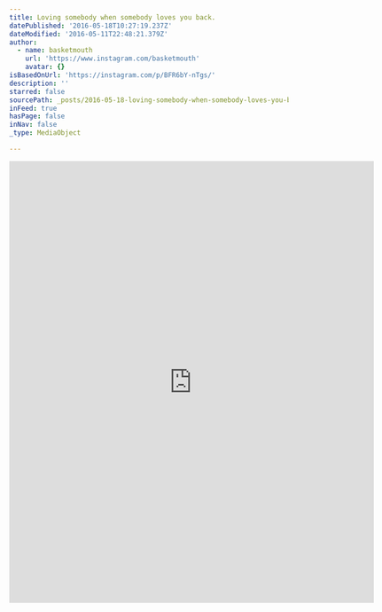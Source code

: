 ```yaml
---
title: Loving somebody when somebody loves you back.
datePublished: '2016-05-18T10:27:19.237Z'
dateModified: '2016-05-11T22:48:21.379Z'
author:
  - name: basketmouth
    url: 'https://www.instagram.com/basketmouth'
    avatar: {}
isBasedOnUrl: 'https://instagram.com/p/BFR6bY-nTgs/'
description: ''
starred: false
sourcePath: _posts/2016-05-18-loving-somebody-when-somebody-loves-you-back.md
inFeed: true
hasPage: false
inNav: false
_type: MediaObject

---
```

<iframe src="https://cdn.embedly.com/widgets/media.html?src=http%3A%2F%2Fscontent.cdninstagram.com%2Ft50.2886-16%2F13229717_1696501297281934_653415253_n.mp4&amp;src_secure=1&amp;url=https%3A%2F%2Fwww.instagram.com%2Fp%2FBFR6bY-nTgs%2F&amp;image=https%3A%2F%2Fscontent.cdninstagram.com%2Ft51.2885-15%2Fe15%2F13129609_623727927774792_1110230478_n.jpg%3Fig_cache_key%3DMTI0ODAzNTU0MDcwMjE0ODY1Mg%253D%253D.2&amp;key=b7d04c9b404c499eba89ee7072e1c4f7&amp;type=video%2Fmp4&amp;schema=instagram" width="658" height="797" scrolling="no" frameborder="0" allowfullscreen="" style=""></iframe>